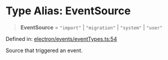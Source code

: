 # Type Alias: EventSource

> **EventSource** = `"import"` \| `"migration"` \| `"system"` \| `"user"`

Defined in: [electron/events/eventTypes.ts:54](https://github.com/Nick2bad4u/Uptime-Watcher/blob/2a45eeb1723f8f7089001af2c92aa07d82dfe7e4/electron/events/eventTypes.ts#L54)

Source that triggered an event.
